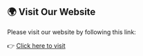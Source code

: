 ## 🌍 Visit Our Website  
Please visit our website by following this link:  

👉 [Click here to visit](https://tadrees.netlify.app/)
